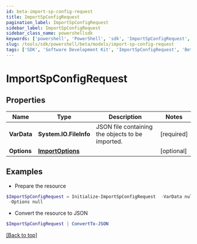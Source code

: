 ```yaml
---
id: beta-import-sp-config-request
title: ImportSpConfigRequest
pagination_label: ImportSpConfigRequest
sidebar_label: ImportSpConfigRequest
sidebar_class_name: powershellsdk
keywords: ['powershell', 'PowerShell', 'sdk', 'ImportSpConfigRequest', 'BetaImportSpConfigRequest'] 
slug: /tools/sdk/powershell/beta/models/import-sp-config-request
tags: ['SDK', 'Software Development Kit', 'ImportSpConfigRequest', 'BetaImportSpConfigRequest']
---
```



# ImportSpConfigRequest

## Properties

Name | Type | Description | Notes
------------ | ------------- | ------------- | -------------
**VarData** | **System.IO.FileInfo** | JSON file containing the objects to be imported. | [required]
**Options** | [**ImportOptions**](import-options) |  | [optional] 

## Examples

- Prepare the resource
```powershell
$ImportSpConfigRequest = Initialize-ImportSpConfigRequest  -VarData null `
 -Options null
```

- Convert the resource to JSON
```powershell
$ImportSpConfigRequest | ConvertTo-JSON
```


[[Back to top]](#) 

